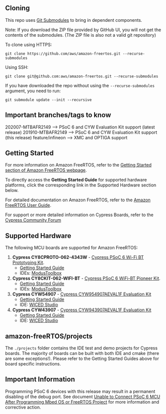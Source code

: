 ## Cloning
This repo uses [Git Submodules](https://git-scm.com/book/en/v2/Git-Tools-Submodules) to bring in dependent components.

Note: If you download the ZIP file provided by GitHub UI, you will not get the contents of the submodules. (The ZIP file is also not a valid git repository)

To clone using HTTPS:
```
git clone https://github.com/aws/amazon-freertos.git --recurse-submodules
```
Using SSH:
```
git clone git@github.com:aws/amazon-freertos.git --recurse-submodules
```

If you have downloaded the repo without using the `--recurse-submodules` argument, you need to run:
```
git submodule update --init --recursive
```

## Important branches/tags to know
202007-MTBAFR2149 --> PSoC 6 and CYW Evaluation Kit support (latest release)
201910-MTBAFR2149 --> PSoC 6 and CYW Evaluation Kit support (this release)
feature/infineon  --> XMC and OPTIGA support

## Getting Started

For more information on Amazon FreeRTOS, refer to the [Getting Started section of Amazon FreeRTOS webpage](https://aws.amazon.com/freertos).

To directly access the **Getting Started Guide** for supported hardware platforms, click the corresponding link in the Supported Hardware section below.

For detailed documentation on Amazon FreeRTOS, refer to the [Amazon FreeRTOS User Guide](https://aws.amazon.com/documentation/freertos).

For support or more detailed information on Cypress Boards, refer to the [Cypress Community Forum](https://community.cypress.com/welcome)

## Supported Hardware

The following MCU boards are supported for Amazon FreeRTOS:
1. **Cypress CY8CPROTO-062-4343W** - [Cypress PSoC 6 Wi-Fi BT Prototyping Kit](http://www.cypress.com/CY8CPROTO-062-4343W).
    * [Getting Started Guide](https://community.infineon.com/t5/Resource-Library/Getting-Started-with-Amazon-FreeRTOS-and-PSoC62-43xxx/ta-p/260261)
    * IDEs: [ModusToolbox](https://www.cypress.com/products/modustoolbox)
2. **Cypress CY8CKIT-062-WIFI-BT** - [Cypress PSoC 6 WiFi-BT Pioneer Kit](https://www.cypress.com/CY8CKIT-062-WiFi-BT).
    * [Getting Started Guide](https://community.infineon.com/t5/Resource-Library/Getting-Started-with-Amazon-FreeRTOS-and-PSoC62-43xxx/ta-p/260261)
    * IDEs: [ModusToolbox](https://www.cypress.com/products/modustoolbox)
3. **Cypress CYW54907** - [Cypress CYW954907AEVAL1F Evaluation Kit](https://www.cypress.com/documentation/development-kitsboards/cyw954907aeval1f-evaluation-kit)
    * [Getting Started Guide](https://docs.aws.amazon.com/freertos/latest/userguide/getting_started_cypress_54.html)
    * IDE: [WICED Studio](https://community.cypress.com/community/wiced-wifi)
4. **Cypress CYW43907** - [Cypress CYW943907AEVAL1F Evaluation Kit](https://www.cypress.com/documentation/development-kitsboards/cyw943907aeval1f-evaluation-kit)
    * [Getting Started Guide](https://docs.aws.amazon.com/freertos/latest/userguide/getting_started_cypress_43.html)
    * IDE: [WICED Studio](https://community.cypress.com/community/wiced-wifi)


## amazon-freeRTOS/projects
The ```./projects``` folder contains the IDE test and demo projects for Cypress boards. The majority of boards can be built with both IDE and cmake (there are some exceptions!). Please refer to the Getting Started Guides above for board specific instructions.

## Important Information

Programming PSoC 6 devices with this release may result in a permanent disabling of the debug port.
See document [Unable to Connect PSoC 6 MCU After Programming Mbed OS or FreeRTOS Project](https://community.infineon.com/t5/Knowledge-Base-Articles/Unable-to-Connect-PSoC-6-MCU-After-Programming-Mbed-OS-or/ta-p/265127) for more information and corrective action.